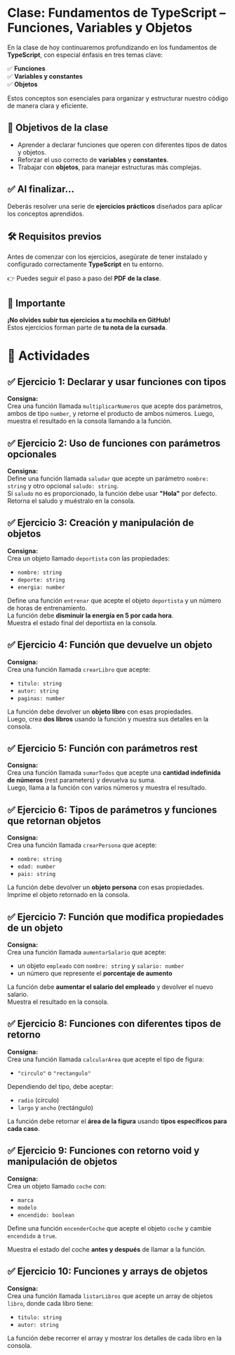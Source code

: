 
# Clase: Fundamentos de TypeScript – Funciones, Variables y Objetos

En la clase de hoy continuaremos profundizando en los fundamentos de **TypeScript**, con especial énfasis en tres temas clave:

✅ **Funciones**  
✅ **Variables y constantes**  
✅ **Objetos**

Estos conceptos son esenciales para organizar y estructurar nuestro código de manera clara y eficiente.

## 🎯 Objetivos de la clase

- Aprender a declarar funciones que operen con diferentes tipos de datos y objetos.
- Reforzar el uso correcto de **variables** y **constantes**.
- Trabajar con **objetos**, para manejar estructuras más complejas.

## ✅ Al finalizar…
Deberás resolver una serie de **ejercicios prácticos** diseñados para aplicar los conceptos aprendidos.

## 🛠 Requisitos previos
Antes de comenzar con los ejercicios, asegúrate de tener instalado y configurado correctamente **TypeScript** en tu entorno.

👉 Puedes seguir el paso a paso del **PDF de la clase**.

## 🚨 Importante
**¡No olvides subir tus ejercicios a tu mochila en GitHub!**  
Estos ejercicios forman parte de **tu nota de la cursada**.

# 🧪 Actividades

## ✅ Ejercicio 1: Declarar y usar funciones con tipos
**Consigna:**  
Crea una función llamada `multiplicarNumeros` que acepte dos parámetros, ambos de tipo `number`, y retorne el producto de ambos números. Luego, muestra el resultado en la consola llamando a la función.

## ✅ Ejercicio 2: Uso de funciones con parámetros opcionales
**Consigna:**  
Define una función llamada `saludar` que acepte un parámetro `nombre: string` y otro opcional `saludo: string`.  
Si `saludo` no es proporcionado, la función debe usar **"Hola"** por defecto.  
Retorna el saludo y muéstralo en la consola.

## ✅ Ejercicio 3: Creación y manipulación de objetos
**Consigna:**  
Crea un objeto llamado `deportista` con las propiedades:
- `nombre: string`
- `deporte: string`
- `energia: number`

Define una función `entrenar` que acepte el objeto `deportista` y un número de horas de entrenamiento.  
La función debe **disminuir la energía en 5 por cada hora**.  
Muestra el estado final del deportista en la consola.

## ✅ Ejercicio 4: Función que devuelve un objeto
**Consigna:**  
Crea una función llamada `crearLibro` que acepte:
- `titulo: string`
- `autor: string`
- `paginas: number`

La función debe devolver un **objeto libro** con esas propiedades.  
Luego, crea **dos libros** usando la función y muestra sus detalles en la consola.

## ✅ Ejercicio 5: Función con parámetros rest
**Consigna:**  
Crea una función llamada `sumarTodos` que acepte una **cantidad indefinida de números** (rest parameters) y devuelva su suma.  
Luego, llama a la función con varios números y muestra el resultado.

## ✅ Ejercicio 6: Tipos de parámetros y funciones que retornan objetos
**Consigna:**  
Crea una función llamada `crearPersona` que acepte:
- `nombre: string`
- `edad: number`
- `pais: string`

La función debe devolver un **objeto persona** con esas propiedades.  
Imprime el objeto retornado en la consola.

## ✅ Ejercicio 7: Función que modifica propiedades de un objeto
**Consigna:**  
Crea una función llamada `aumentarSalario` que acepte:
- un objeto `empleado` con `nombre: string` y `salario: number`
- un número que represente el **porcentaje de aumento**

La función debe **aumentar el salario del empleado** y devolver el nuevo salario.  
Muestra el resultado en la consola.

## ✅ Ejercicio 8: Funciones con diferentes tipos de retorno
**Consigna:**  
Crea una función llamada `calcularArea` que acepte el tipo de figura:
- `"circulo"` o `"rectangulo"`

Dependiendo del tipo, debe aceptar:
- `radio` (círculo)
- `largo` y `ancho` (rectángulo)

La función debe retornar el **área de la figura** usando **tipos específicos para cada caso**.

## ✅ Ejercicio 9: Funciones con retorno void y manipulación de objetos
**Consigna:**  
Crea un objeto llamado `coche` con:
- `marca`
- `modelo`
- `encendido: boolean`

Define una función `encenderCoche` que acepte el objeto `coche` y cambie `encendido` a `true`.

Muestra el estado del coche **antes y después** de llamar a la función.

## ✅ Ejercicio 10: Funciones y arrays de objetos
**Consigna:**  
Crea una función llamada `listarLibros` que acepte un array de objetos `libro`, donde cada libro tiene:
- `titulo: string`
- `autor: string`

La función debe recorrer el array y mostrar los detalles de cada libro en la consola.
